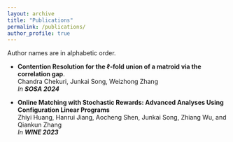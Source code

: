 ```yaml
---
layout: archive
title: "Publications"
permalink: /publications/
author_profile: true
---
```


Author names are in alphabetic order.

- **Contention Resolution for the $\ell$-fold union of a matroid via the correlation gap**.<br>Chandra Chekuri, Junkai Song, Weizhong Zhang<br>*In **SOSA 2024***

- **Online Matching with Stochastic Rewards: Advanced Analyses Using Configuration Linear Programs**<br>Zhiyi Huang, Hanrui Jiang, Aocheng Shen, Junkai Song, Zhiang Wu, and Qiankun Zhang<br>*In **WINE 2023***



